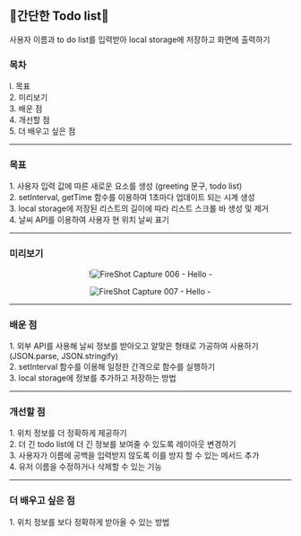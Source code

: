 <h2>🌺간단한 Todo list🌺</h2>
사용자 이름과 to do list를 입력받아 local storage에 저장하고 화면에 출력하기

<h3>목차</h3>
l. 목표<br>
2. 미리보기<br>
3. 배운 점<br>
4. 개선할 점<br>
5. 더 배우고 싶은 점

<hr>
<h3>목표</h3>
1. 사용자 입력 값에 따른 새로운 요소를 생성 (greeting 문구, todo list)<br>
2. setInterval, getTime 함수를 이용하여 1초마다 업데이트 되는 시계 생성<br>
3. local storage에 저장된 리스트의 길이에 따라 리스트 스크롤 바 생성 및 제거<br>
4. 날씨 API를 이용하여 사용자 현 위치 날씨 표기

<hr>
<h3>미리보기</h3>
<div align="center">

!![FireShot Capture 006 - Hello - ](https://user-images.githubusercontent.com/69294741/139649154-c75e759e-4430-44c3-bb32-dd5a44cfefcc.png)

![FireShot Capture 007 - Hello - ](https://user-images.githubusercontent.com/69294741/139649763-b28e1f69-b6e4-460d-953c-783535c734c7.png)

</div>

<hr>
<h3>배운 점</h3>
1. 외부 API를 사용해 날씨 정보를 받아오고 알맞은 형태로 가공하여 사용하기(JSON.parse, JSON.stringify)<br>
2. setInterval 함수를 이용해 일정한 간격으로 함수를 실행하기<br>
3. local storage에 정보를 추가하고 저장하는 방법<br>


<hr>
<h3>개선할 점</h3>
1. 위치 정보를 더 정확하게 제공하기<br>
2. 더 긴 todo list에 더 긴 정보를 보여줄 수 있도록 레이아웃 변경하기<br>
3. 사용자가 이름에 공백을 입력받지 않도록 이를 방지 할 수 있는 메서드 추가<br>
4. 유저 이름을 수정하거나 삭제할 수 있는 기능<br>

<hr>
<h3>더 배우고 싶은 점</h3>
1. 위치 정보를 보다 정확하게 받아올 수 있는 방법 <br>
